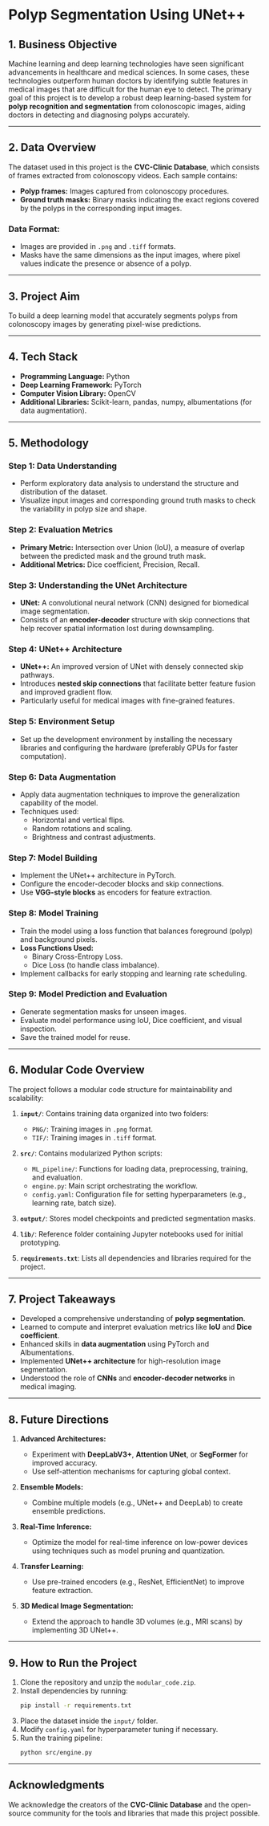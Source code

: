 # **Polyp Segmentation Using UNet++**

## **1. Business Objective**

Machine learning and deep learning technologies have seen significant advancements in healthcare and medical sciences. In some cases, these technologies outperform human doctors by identifying subtle features in medical images that are difficult for the human eye to detect. The primary goal of this project is to develop a robust deep learning-based system for **polyp recognition and segmentation** from colonoscopic images, aiding doctors in detecting and diagnosing polyps accurately.

---

## **2. Data Overview**

The dataset used in this project is the **CVC-Clinic Database**, which consists of frames extracted from colonoscopy videos. Each sample contains:
- **Polyp frames:** Images captured from colonoscopy procedures.
- **Ground truth masks:** Binary masks indicating the exact regions covered by the polyps in the corresponding input images.

### **Data Format:**
- Images are provided in `.png` and `.tiff` formats.
- Masks have the same dimensions as the input images, where pixel values indicate the presence or absence of a polyp.

---

## **3. Project Aim**

To build a deep learning model that accurately segments polyps from colonoscopy images by generating pixel-wise predictions.

---

## **4. Tech Stack**

- **Programming Language:** Python  
- **Deep Learning Framework:** PyTorch  
- **Computer Vision Library:** OpenCV  
- **Additional Libraries:** Scikit-learn, pandas, numpy, albumentations (for data augmentation).

---

## **5. Methodology**

### **Step 1: Data Understanding**
   - Perform exploratory data analysis to understand the structure and distribution of the dataset.
   - Visualize input images and corresponding ground truth masks to check the variability in polyp size and shape.

### **Step 2: Evaluation Metrics**
   - **Primary Metric:** Intersection over Union (IoU), a measure of overlap between the predicted mask and the ground truth mask.
   - **Additional Metrics:** Dice coefficient, Precision, Recall.

### **Step 3: Understanding the UNet Architecture**
   - **UNet:** A convolutional neural network (CNN) designed for biomedical image segmentation.
   - Consists of an **encoder-decoder** structure with skip connections that help recover spatial information lost during downsampling.

### **Step 4: UNet++ Architecture**
   - **UNet++:** An improved version of UNet with densely connected skip pathways.
   - Introduces **nested skip connections** that facilitate better feature fusion and improved gradient flow.
   - Particularly useful for medical images with fine-grained features.

### **Step 5: Environment Setup**
   - Set up the development environment by installing the necessary libraries and configuring the hardware (preferably GPUs for faster computation).

### **Step 6: Data Augmentation**
   - Apply data augmentation techniques to improve the generalization capability of the model.
   - Techniques used:
     - Horizontal and vertical flips.
     - Random rotations and scaling.
     - Brightness and contrast adjustments.

### **Step 7: Model Building**
   - Implement the UNet++ architecture in PyTorch.
   - Configure the encoder-decoder blocks and skip connections.
   - Use **VGG-style blocks** as encoders for feature extraction.

### **Step 8: Model Training**
   - Train the model using a loss function that balances foreground (polyp) and background pixels.
   - **Loss Functions Used:**
     - Binary Cross-Entropy Loss.
     - Dice Loss (to handle class imbalance).
   - Implement callbacks for early stopping and learning rate scheduling.

### **Step 9: Model Prediction and Evaluation**
   - Generate segmentation masks for unseen images.
   - Evaluate model performance using IoU, Dice coefficient, and visual inspection.
   - Save the trained model for reuse.

---

## **6. Modular Code Overview**

The project follows a modular code structure for maintainability and scalability:

1. **`input/`**: Contains training data organized into two folders:
   - `PNG/`: Training images in `.png` format.
   - `TIF/`: Training images in `.tiff` format.

2. **`src/`**: Contains modularized Python scripts:
   - `ML_pipeline/`: Functions for loading data, preprocessing, training, and evaluation.
   - `engine.py`: Main script orchestrating the workflow.
   - `config.yaml`: Configuration file for setting hyperparameters (e.g., learning rate, batch size).

3. **`output/`**: Stores model checkpoints and predicted segmentation masks.

4. **`lib/`**: Reference folder containing Jupyter notebooks used for initial prototyping.

5. **`requirements.txt`**: Lists all dependencies and libraries required for the project.

---

## **7. Project Takeaways**

- Developed a comprehensive understanding of **polyp segmentation**.
- Learned to compute and interpret evaluation metrics like **IoU** and **Dice coefficient**.
- Enhanced skills in **data augmentation** using PyTorch and Albumentations.
- Implemented **UNet++ architecture** for high-resolution image segmentation.
- Understood the role of **CNNs** and **encoder-decoder networks** in medical imaging.

---

## **8. Future Directions**

1. **Advanced Architectures:**
   - Experiment with **DeepLabV3+**, **Attention UNet**, or **SegFormer** for improved accuracy.
   - Use self-attention mechanisms for capturing global context.

2. **Ensemble Models:**
   - Combine multiple models (e.g., UNet++ and DeepLab) to create ensemble predictions.

3. **Real-Time Inference:**
   - Optimize the model for real-time inference on low-power devices using techniques such as model pruning and quantization.

4. **Transfer Learning:**
   - Use pre-trained encoders (e.g., ResNet, EfficientNet) to improve feature extraction.

5. **3D Medical Image Segmentation:**
   - Extend the approach to handle 3D volumes (e.g., MRI scans) by implementing 3D UNet++.

---

## **9. How to Run the Project**

1. Clone the repository and unzip the `modular_code.zip`.
2. Install dependencies by running:
   ```bash
   pip install -r requirements.txt
   ```
3. Place the dataset inside the `input/` folder.
4. Modify `config.yaml` for hyperparameter tuning if necessary.
5. Run the training pipeline:
   ```bash
   python src/engine.py
   ```

---

## **Acknowledgments**

We acknowledge the creators of the **CVC-Clinic Database** and the open-source community for the tools and libraries that made this project possible.
